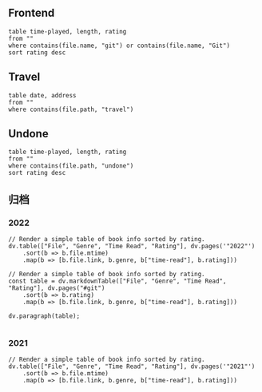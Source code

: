 ## Frontend
```dataview 
table time-played, length, rating 
from ""
where contains(file.name, "git") or contains(file.name, "Git")
sort rating desc
```
## Travel
```dataview 
table date, address
from ""
where contains(file.path, "travel")
```

## Undone

```dataview 
table time-played, length, rating 
from ""
where contains(file.path, "undone")
sort rating desc
```

## 归档

### 2022

```dataviewjs
// Render a simple table of book info sorted by rating.
dv.table(["File", "Genre", "Time Read", "Rating"], dv.pages('"2022"')
    .sort(b => b.file.mtime)
    .map(b => [b.file.link, b.genre, b["time-read"], b.rating]))

```
```dataviewjs
// Render a simple table of book info sorted by rating.
const table = dv.markdownTable(["File", "Genre", "Time Read", "Rating"], dv.pages("#git")
    .sort(b => b.rating)
    .map(b => [b.file.link, b.genre, b["time-read"], b.rating]))

dv.paragraph(table);
```
```dataviewjs

```

### 2021
```dataviewjs
// Render a simple table of book info sorted by rating.
dv.table(["File", "Genre", "Time Read", "Rating"], dv.pages('"2021"')
    .sort(b => b.file.mtime)
    .map(b => [b.file.link, b.genre, b["time-read"], b.rating]))
```